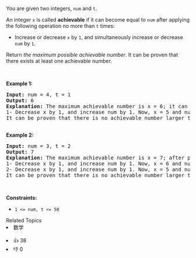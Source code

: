 <p>You are given two integers, <code>num</code> and <code>t</code>.</p>

<p>An integer <code>x</code> is called <b>achievable</b> if it can become equal to <code>num</code> after applying the following operation no more than <code>t</code> times:</p>

<ul> 
 <li>Increase or decrease <code>x</code> by <code>1</code>, and simultaneously increase or decrease <code>num</code> by <code>1</code>.</li> 
</ul>

<p>Return <em>the maximum possible achievable number</em>. It can be proven that there exists at least one achievable number.</p>

<p>&nbsp;</p> 
<p><strong class="example">Example 1:</strong></p>

<pre>
<strong>Input:</strong> num = 4, t = 1
<strong>Output:</strong> 6
<strong>Explanation:</strong> The maximum achievable number is x = 6; it can become equal to num after performing this operation:
1- Decrease x by 1, and increase num by 1. Now, x = 5 and num = 5. 
It can be proven that there is no achievable number larger than 6.

</pre>

<p><strong class="example">Example 2:</strong></p>

<pre>
<strong>Input:</strong> num = 3, t = 2
<strong>Output:</strong> 7
<strong>Explanation:</strong> The maximum achievable number is x = 7; after performing these operations, x will equal num: 
1- Decrease x by 1, and increase num by 1. Now, x = 6 and num = 4.
2- Decrease x by 1, and increase num by 1. Now, x = 5 and num = 5.
It can be proven that there is no achievable number larger than 7.
</pre>

<p>&nbsp;</p> 
<p><strong>Constraints:</strong></p>

<ul> 
 <li><code>1 &lt;= num, t&nbsp;&lt;= 50</code></li> 
</ul>

<div><div>Related Topics</div><div><li>数学</li></div></div><br><div><li>👍 38</li><li>👎 0</li></div>